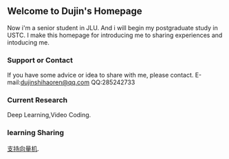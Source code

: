 ## Welcome to Dujin's Homepage

Now i'm a senior student in JLU.
And i will begin my postgraduate study in USTC.
I make this homepage for introducing me to sharing experiences and intoducing me.

### Support or Contact

If you have some advice or idea to share with me, please contact.
E-mail:dujinshihaoren@qq.com
QQ:285242733

### Current Research

Deep Learning,Video Coding.

### learning Sharing
[支持向量机](https://github.com/KingTuring/Blog/edit/master/SVM_learning.md).
